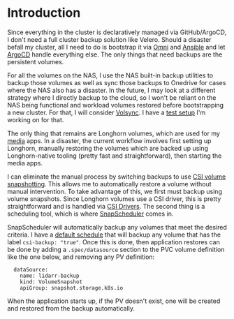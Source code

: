 # Introduction
Since everything in the cluster is declaratively managed via GitHub/ArgoCD, I don't need a full cluster backup solution like Velero. Should a disaster befall my cluster, all I need to do is bootstrap it via [Omni](https://github.com/kenlasko/omni) and [Ansible](/ansible) and let [ArgoCD](/manifests/argocd) handle everything else. The only things that need backups are the persistent volumes.

For all the volumes on the NAS, I use the NAS built-in backup utilities to backup those volumes as well as sync those backups to Onedrive for cases where the NAS also has a disaster. In the future, I may look at a different strategy where I directly backup to the cloud, so I won't be reliant on the NAS being functional and workload volumes restored before bootstrapping a new cluster. For that, I will consider [Volsync](https://github.com/backube/volsync). I have a [test setup](/manifests/system/volsync) I'm working on for that.

The only thing that remains are Longhorn volumes, which are used for my [media](/manifests/media-apps) apps. In a disaster, the current workflow involves first setting up Longhorn, manually restoring the volumes which are backed up using Longhorn-native tooling (pretty fast and straightforward), then starting the media apps. 

I can eliminate the manual process by switching backups to use [CSI volume snapshotting](https://kubernetes.io/docs/concepts/storage/volume-snapshots/). This allows me to automatically restore a volume without manual intervention. To take advantage of this, we first must backup using volume snapshots. Since Longhorn volumes use a CSI driver, this is pretty straightforward and is handled via [CSI Drivers](/manifests/system/csi-drivers). The second thing is a scheduling tool, which is where [SnapScheduler](https://github.com/backube/snapscheduler) comes in. 

SnapScheduler will automatically backup any volumes that meet the desired criteria. I have a [default schedule](schedule.yaml) that will backup any volume that has the label `csi-backup: "true"`. Once this is done, then application restores can be done by adding a `.spec/datasource` section to the PVC volume definition like the one below, and removing any PV definition:
```
  dataSource:
    name: lidarr-backup
    kind: VolumeSnapshot
    apiGroup: snapshot.storage.k8s.io
```
When the application starts up, if the PV doesn't exist, one will be created and restored from the backup automatically.